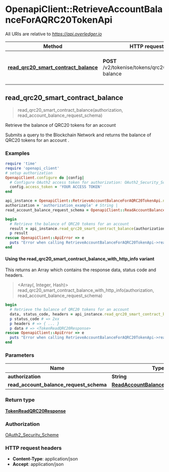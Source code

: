 # OpenapiClient::RetrieveAccountBalanceForAQRC20TokenApi

All URIs are relative to *https://api.overledger.io*

| Method | HTTP request | Description |
| ------ | ------------ | ----------- |
| [**read_qrc20_smart_contract_balance**](RetrieveAccountBalanceForAQRC20TokenApi.md#read_qrc20_smart_contract_balance) | **POST** /v2/tokenise/tokens/qrc20/account-balance | Retrieve the balance of QRC20 tokens for an account |


## read_qrc20_smart_contract_balance

> <TokenReadQRC20Response> read_qrc20_smart_contract_balance(authorization, read_account_balance_request_schema)

Retrieve the balance of QRC20 tokens for an account

Submits a query to the Blockchain Network and returns the balance of QRC20 tokens for an account .

### Examples

```ruby
require 'time'
require 'openapi_client'
# setup authorization
OpenapiClient.configure do |config|
  # Configure OAuth2 access token for authorization: OAuth2_Security_Scheme
  config.access_token = 'YOUR ACCESS TOKEN'
end

api_instance = OpenapiClient::RetrieveAccountBalanceForAQRC20TokenApi.new
authorization = 'authorization_example' # String | 
read_account_balance_request_schema = OpenapiClient::ReadAccountBalanceRequestSchema.new # ReadAccountBalanceRequestSchema | 

begin
  # Retrieve the balance of QRC20 tokens for an account
  result = api_instance.read_qrc20_smart_contract_balance(authorization, read_account_balance_request_schema)
  p result
rescue OpenapiClient::ApiError => e
  puts "Error when calling RetrieveAccountBalanceForAQRC20TokenApi->read_qrc20_smart_contract_balance: #{e}"
end
```

#### Using the read_qrc20_smart_contract_balance_with_http_info variant

This returns an Array which contains the response data, status code and headers.

> <Array(<TokenReadQRC20Response>, Integer, Hash)> read_qrc20_smart_contract_balance_with_http_info(authorization, read_account_balance_request_schema)

```ruby
begin
  # Retrieve the balance of QRC20 tokens for an account
  data, status_code, headers = api_instance.read_qrc20_smart_contract_balance_with_http_info(authorization, read_account_balance_request_schema)
  p status_code # => 2xx
  p headers # => { ... }
  p data # => <TokenReadQRC20Response>
rescue OpenapiClient::ApiError => e
  puts "Error when calling RetrieveAccountBalanceForAQRC20TokenApi->read_qrc20_smart_contract_balance_with_http_info: #{e}"
end
```

### Parameters

| Name | Type | Description | Notes |
| ---- | ---- | ----------- | ----- |
| **authorization** | **String** |  |  |
| **read_account_balance_request_schema** | [**ReadAccountBalanceRequestSchema**](ReadAccountBalanceRequestSchema.md) |  |  |

### Return type

[**TokenReadQRC20Response**](TokenReadQRC20Response.md)

### Authorization

[OAuth2_Security_Scheme](../README.md#OAuth2_Security_Scheme)

### HTTP request headers

- **Content-Type**: application/json
- **Accept**: application/json

